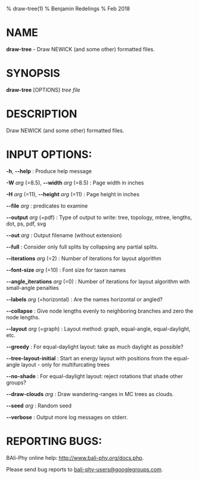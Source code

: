 % draw-tree(1)
% Benjamin Redelings
% Feb 2018

# NAME

**draw-tree** - Draw NEWICK (and some other) formatted files.

# SYNOPSIS

**draw-tree** [OPTIONS] _tree file_

# DESCRIPTION

Draw NEWICK (and some other) formatted files.

# INPUT OPTIONS:
**-h**, **--help**
: Produce help message

**-W** _arg_ (=8.5), **--width** _arg_ (=8.5)
: Page width in inches

**-H** _arg_ (=11), **--height** _arg_ (=11)
: Page height in inches

**--file** _arg_
: predicates to examine

**--output** _arg_ (=pdf)
: Type of output to write: tree, topology, mtree, lengths, dot, ps, pdf, svg

**--out** _arg_
: Output filename (without extension)

**--full**
: Consider only full splits by collapsing any partial splits.

**--iterations** _arg_ (=2)
: Number of iterations for layout algorithm

**--font-size** _arg_ (=10)
: Font size for taxon names

**--angle_iterations** _arg_ (=0)
: Number of iterations for layout algorithm with small-angle penalties

**--labels** _arg_ (=horizontal)
: Are the names horizontal or angled?

**--collapse**
: Give node lengths evenly to neighboring branches and zero the node lengths.

**--layout** _arg_ (=graph)
: Layout method: graph, equal-angle, equal-daylight, etc.

**--greedy**
: For equal-daylight layout: take as much daylight as possible?

**--tree-layout-initial**
: Start an energy layout with positions from the equal-angle layout - only for multifurcating trees

**--no-shade**
: For equal-daylight layout: reject rotations that shade other groups?

**--draw-clouds** _arg_
: Draw wandering-ranges in MC trees as clouds.

**--seed** _arg_
: Random seed

**--verbose**
: Output more log messages on stderr.


# REPORTING BUGS:
 BAli-Phy online help: <http://www.bali-phy.org/docs.php>.

Please send bug reports to <bali-phy-users@googlegroups.com>.

